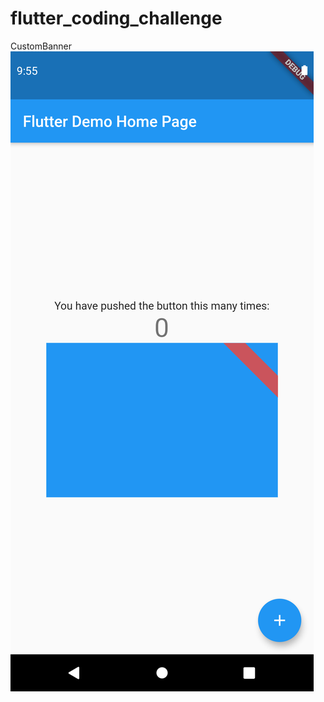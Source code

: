 # flutter_coding_challenge
CustomBanner  
![代替テキスト](https://github.com/paigupai/flutter_coding_challenge/blob/main/image/CustomBanner.png)  
